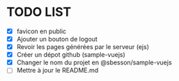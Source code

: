 # TODO LIST

- [X] favicon en public
- [X] Ajouter un bouton de logout
- [X] Revoir les pages générées par le serveur (ejs)
- [X] Créer un dépot github (sample-vuejs)
- [X] Changer le nom du projet en @sbesson/sample-vuejs
- [ ] Mettre à jour le README.md
